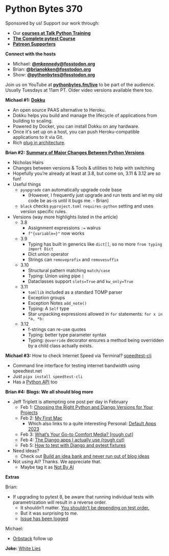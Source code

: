# Python Bytes 370
Sponsored by us! Support our work through:

- Our [**courses at Talk Python Training**](https://training.talkpython.fm/)
- [**The Complete pytest Course**](https://courses.pythontest.com/p/the-complete-pytest-course)
- [**Patreon Supporters**](https://www.patreon.com/pythonbytes)

**Connect with the hosts**

- Michael: [**@mkennedy@fosstodon.org**](https://fosstodon.org/@mkennedy)
- Brian: [**@brianokken@fosstodon.org**](https://fosstodon.org/@brianokken)
- Show: [**@pythonbytes@fosstodon.org**](https://fosstodon.org/@pythonbytes)

Join us on YouTube at [**pythonbytes.fm/live**](https://pythonbytes.fm/stream/live) to be part of the audience. Usually Tuesdays at 11am PT. Older video versions available there too.

**Michael #1:**  [**Dokku**](https://dokku.com)

- An open source PAAS alternative to Heroku.
- Dokku helps you build and manage the lifecycle of applications from building to scaling.
- Powered by Docker, you can install Dokku on any hardware.
- Once it's set up on a host, you can push Heroku-compatible applications to it via Git. 
- Rich [plug in architecture](https://dokku.com/docs/community/plugins/).

**Brian #2:** [**Summary of Major Changes Between Python Versions**](https://www.nicholashairs.com/posts/major-changes-between-python-versions/)

- Nicholas Hairs
- Changes between versions & Tools & utilities to help with switching
- Hopefully you’re already at least at 3.8, but come on, 3.11 & 3.12 are so fun!
- Useful things
    - `pyupgrade` can automatically upgrade code base
        - (However, I frequently just upgrade and run tests and let my old code be as-is until it bugs me. - Brian)
    - `black` checks `pyproject.toml` `requires-python` setting and uses version specific rules.
- Versions (way more highlights listed in the article)
    - 3.8 
        - Assignment expressions `:=` walrus
        - `f"{variable=}"` now works
    - 3.9 
        - Typing has built in generics like `dict[]`, so no more `from typing import Dict`
        - Dict union operator
        - Strings can `removeprefix` and `removesuffix`
    - 3.10
        - Structural pattern matching `match/case`
        - Typing: Union using pipe `|`
        - Dataclasses support `slots=True` and `kw_only=True`
    - 3.11
        - `tomllib` included as a standard TOMP parser
        - Exception groups
        - Exception Notes `add_note()`
        - Typing: A `Self` type
        - Star unpacking expressions allowed in `for` statements: `for x in *a, *b:`
    - 3.12
        - f-strings can re-use quotes
        - Typing: better type parameter syntax
        - Typing: `@override` decorator ensures a method being overridden by a child class actually exists.

**Michael #3:**  How to check Internet Speed via Terminal? [speedtest-cli](https://github.com/sivel/speedtest-cli)

- Command line interface for testing internet bandwidth using speedtest.net
- Just `pipx install speedtest-cli`
- Has a [Python API](https://github.com/sivel/speedtest-cli/wiki) too

**Brian #4:** **Blogs: We all should blog more**

- Jeff Triplett is attempting one post per day in February
    - Feb 1: [Choosing the Right Python and Django Versions for Your Projects](https://micro.webology.dev/2024/02/01/choosing-the-right.html)
    - Feb 2: [My First Mac](https://micro.webology.dev/2024/02/02/my-first-mac.html)
        - Which also links to a quite interesting Personal: [Default Apps 2023](https://jefftriplett.com/2023/default-apps-2023/)
    - Feb 3: [What’s Your Go-to Comfort Media? [rough cut]](https://micro.webology.dev/2024/02/03/whats-your-goto.html)
    - Feb 4: [The Django apps I actually use (rough cut)](https://micro.webology.dev/2024/02/04/the-django-apps.html)
    - Feb 5: [How to test with Django and pytest fixtures](https://micro.webology.dev/2024/02/05/how-to-test.html)
- Need ideas? 
    - Check out [Build an idea bank and never run out of blog ideas](https://hamatti.org/posts/build-an-idea-bank-and-never-run-out-of-blog-ideas/)
- Not using AI? Thanks. We appreciate that.
    - Maybe tag it as [Not By AI](https://notbyai.fyi/)


**Extras** 

Brian:

- If upgrading to pytest 8, be aware that running individual tests with parametrization will result in a reverse order. 
    - It shouldn’t matter. [You shouldn’t be depending on test order.](https://podcast.pythontest.com/episodes/211-stamp-out-test-dependencies-with-pytest-plugins)
    - But it was surprising to me.
    - [Issue has been logged](https://github.com/pytest-dev/pytest/issues/11937)

Michael:

- [Orbstack](https://orbstack.dev) follow up

**Joke:** [White Lies](https://workchronicles.com/white-lies/)

